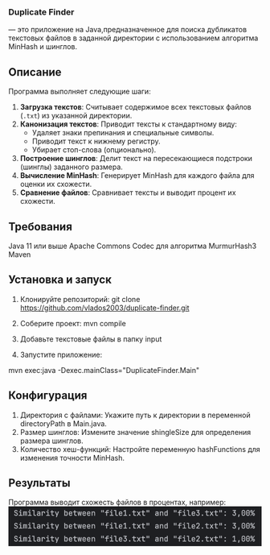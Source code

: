 ###  Duplicate Finder
— это приложение на Java,предназначенное для поиска дубликатов текстовых файлов в заданной директории с использованием алгоритма MinHash и шинглов.

##  Описание

Программа выполняет следующие шаги:

1. **Загрузка текстов**: Считывает содержимое всех текстовых файлов (`.txt`) из указанной директории.
2. **Канонизация текстов**: Приводит тексты к стандартному виду:
    - Удаляет знаки препинания и специальные символы.
    - Приводит текст к нижнему регистру.
    - Убирает стоп-слова (опционально).
3. **Построение шинглов**: Делит текст на пересекающиеся подстроки (шинглы) заданного размера.
4. **Вычисление MinHash**: Генерирует MinHash для каждого файла для оценки их схожести.
5. **Сравнение файлов**: Сравнивает тексты и выводит процент их схожести.

##  Требования
Java 11 или выше
Apache Commons Codec для алгоритма MurmurHash3
Maven

## Установка и запуск
1. Клонируйте репозиторий: 
git clone https://github.com/vlados2003/duplicate-finder.git

2. Соберите проект: mvn compile
3. Добавьте текстовые файлы в папку input
4. Запустите приложение: 
    
mvn exec:java -Dexec.mainClass="DuplicateFinder.Main"

## Конфигурация
1. Директория с файлами: Укажите путь к директории в переменной directoryPath в Main.java.
2. Размер шинглов: Измените значение shingleSize для определения размера шинглов.
3. Количество хеш-функций: Настройте переменную hashFunctions для изменения точности MinHash.
## Результаты
Программа выводит схожесть файлов в процентах, например:
![Описание изображения](./images/Results.png)